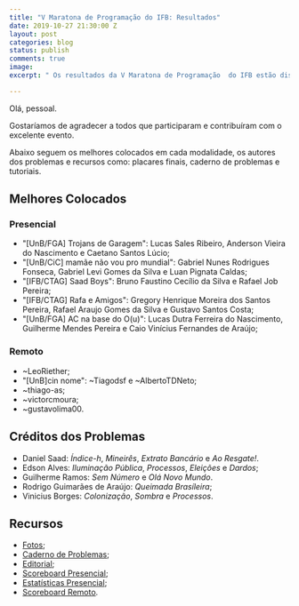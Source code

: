 ```yaml
---
title: "V Maratona de Programação do IFB: Resultados"
date: 2019-10-27 21:30:00 Z
layout: post
categories: blog
status: publish
comments: true
image:
excerpt: " Os resultados da V Maratona de Programação  do IFB estão disponíveis."

---
```

Olá, pessoal.

Gostaríamos de agradecer a todos que participaram e contribuíram com o excelente evento.

Abaixo seguem os melhores colocados em cada modalidade, os autores dos problemas e recursos como: placares finais, caderno de problemas e tutoriais.

## Melhores Colocados

### Presencial

- "[UnB/FGA] Trojans de Garagem": Lucas Sales Ribeiro, Anderson Vieira do Nascimento e Caetano Santos Lúcio;
- "[UnB/CiC] mamãe não vou pro mundial": Gabriel Nunes Rodrigues Fonseca, Gabriel Levi Gomes da Silva e Luan Pignata Caldas;
- "[IFB/CTAG] Saad Boys": Bruno Faustino Cecílio da Silva e Rafael Job Pereira;
- "[IFB/CTAG] Rafa e Amigos": Gregory Henrique Moreira dos Santos Pereira, Rafael Araujo Gomes da Silva e Gustavo Santos Costa;
- "[UnB/FGA] AC na base do O(u)": Lucas Dutra Ferreira do Nascimento, Guilherme Mendes Pereira e Caio Vinícius Fernandes de Araújo;

### Remoto

- ~LeoRiether;
- "[UnB]cin nome": ~Tiagodsf e ~AlbertoTDNeto;
- ~thiago-as;
- ~victorcmoura;
- ~gustavolima00.

## Créditos dos Problemas

- Daniel Saad: *Índice-h*, *Mineirês*, *Extrato Bancário* e *Ao Resgate!*.
- Edson Alves: *Iluminação Pública*, *Processos*, *Eleições* e *Dardos*;
- Guilherme Ramos: *Sem Número* e *Olá Novo Mundo*.
- Rodrigo Guimarães de Araújo: *Queimada Brasíleira*;
- Vinicius Borges: *Colonização*, *Sombra* e *Processos*.


## Recursos 

- [Fotos](https://www.facebook.com/pg/maratonadf/photos/?tab=album&album_id=1326476460857907&__xts__%5B0%5D=68.ARB0qiC6ZWZigVKH6g14b4j5RuD6GHgX2DG2B0XAjwEVcxV5guHTpKzSiPmlxM63XtdjjdjZSTE2pmPhvTrPtyK8SDa6wqiaFrgjFKdVlo83URtrBaOwmLZZNSlJ0Y7zX3xuFWIJ-GXd7_KIDKR2Nkc1_Cfk4BV-9HuCv-8m4jfS66qXgBLRKVamlb2lHsNkjPt2-Nx3Y0y45L3GykfZbPMniAiNDgGiCEFsR1bEt_4T9lUg8vk9Z60NW1iYjtOmUgYJljM53iLaZc5R4xkWlClSuFjnbIo7fIZ1O_lr-qchl3ABgxRT6OndhQICILsL2Gmx39rbNaHP_QX94wvxg-f9jzcfcspphVVGFfsfuizTmZJf0vjSAOa4kYcOPANeYO0G2PBuLdEWflcneyUo0LBkR_1fML_2lhJus0d14ZaHhnALRh7cAML_A-JjSzR08AqABDXEOl6sLHcXA0YvHnbWeOEFqpAhaf5jYarHxKQvmBX2B9iJCWBRY9TeuVRzd3efgxGqn0eiQ9X5yx0pxmR0TFUCHoM2kp-ovpX53KoJK5Sr&__tn__=-UCH-R);
- [Caderno de Problemas]({{site.url}}/assets/5-mdp-ifb/Maratona.pdf);
- [Editorial]({{site.url}}/assets/5-mdp-ifb/Tutoriais.pdf);
- [Scoreboard Presencial]({{site.url}}/assets/5-mdp-ifb/scoreboard.pdf); 
- [Estatísticas Presencial]({{site.url}}/assets/5-mdp-ifb/statistics.pdf); 
- [Scoreboard Remoto]({{site.url}}/assets/5-mdp-ifb/scoreboard-cf.pdf).
